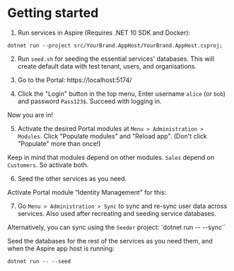 # Getting started

1. Run services in Aspire (Requires .NET 10 SDK and Docker):

``dotnet run --project src/YourBrand.AppHost/YourBrand.AppHost.csproj;``

2. Run ``seed.sh`` for seeding the essential services' databases. This will create default data with test tenant, users, and organisations.

3. Go to the Portal: https://localhost:5174/ 

4. Click the "Login" button in the top menu, Enter username ``alice`` (or ``bob``) and password ``Pass123$``. Succeed with logging in.

Now you are in!

5. Activate the desired Portal modules at ``Menu > Administration > Modules``. Click "Populate modules" and "Reload app". (Don't click "Populate" more than once!)

Keep in mind that modules depend on other modules. ``Sales`` depend on ``Customers``. So activate both.

6. Seed the other services as you need.

Activate Portal module “Identity Management” for this:

7. Go ``Menu > Administration > Sync`` to sync and re-sync user data across services. Also used after recreating and seeding service databases.

Alternatively, you can sync using the `Seeder` project: `dotnet run -- --sync``

Seed the databases for the rest of the services as you need them, and when the Aspire app host is running:

```
dotnet run -- --seed
```
